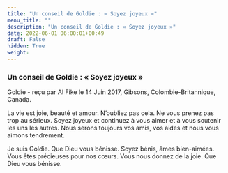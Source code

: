 ```yaml
---
title: "Un conseil de Goldie : « Soyez joyeux »"
menu_title: ""
description: "Un conseil de Goldie : « Soyez joyeux »"
date: 2022-06-01 06:00:01+00:49
draft: False
hidden: True
weight:
---
```

### Un conseil de Goldie : « Soyez joyeux »

Goldie - reçu par Al Fike le 14 Juin 2017, Gibsons, Colombie-Britannique, Canada.

La vie est joie, beauté et amour. N’oubliez pas cela. Ne vous prenez pas trop au sérieux. Soyez joyeux et continuez à vous aimer et à vous soutenir les uns les autres. Nous serons toujours vos amis, vos aides et nous vous aimons tendrement.

Je suis Goldie. Que Dieu vous bénisse. Soyez bénis, âmes bien-aimées. Vous êtes précieuses pour nos cœurs. Vous nous donnez de la joie. Que Dieu vous bénisse.
